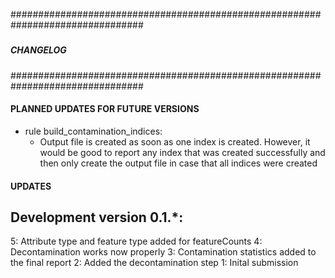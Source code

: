################################################################################
#####                                                                      #####
#####                         CHANGELOG                                    #####
#####                                                                      #####
################################################################################

#### PLANNED UPDATES FOR FUTURE VERSIONS
*  rule build_contamination_indices:
    - Output file is created as soon as one index is created. However, it would
        be good to report any index that was created successfully and then only
        create the output file in case that all indices were created

#### UPDATES

Development version 0.1.*:
--------------------------------------------------------------------------------
5: Attribute type and feature type added for featureCounts
4: Decontamination works now properly
3: Contamination statistics added to the final report
2: Added the decontamination step
1: Inital submission